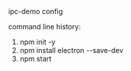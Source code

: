 ipc-demo config

command line history:
1) npm init -y
2) npm install electron --save-dev
3) npm start
